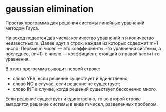 # gaussian elimination

Простая программа для решения системы линейных уравнений методом Гауса.

На воход подается два числа: количество уравнений n и количество неизвестных m. 
Далее идут n строк, каждая из которых содержит m+1 число. 
Первые m чисел — это коэффициенты i-го уравнения системы, а последнее, (m+1)-е число — коэффициент, стоящий в правой части i-го уравнения.

В ответ программа выводит первой строке:
- слово YES, если решение существует и единственно;
- слово NO в случае, если решение не существует;
- слово INF в случае, когда решений существует бесконечно много. 

Если решение существует и единственно, то во второй строке выводится решение системы в виде m чисел, разделенных пробелом.

